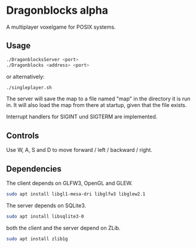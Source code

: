 # Dragonblocks alpha

A multiplayer voxelgame for POSIX systems.

## Usage

```bash
./DragonblocksServer <port>
./Dragonblocks <address> <port>
```

or alternatively:

```bash
./singleplayer.sh
```

The server will save the map to a file named "map" in the directory it is run in. It will also load the map from there at startup, given that the file exists.

Interrupt handlers for SIGINT und SIGTERM are implemented.

## Controls

Use W, A, S and D to move forward / left / backward / right.

## Dependencies

The client depends on GLFW3, OpenGL and GLEW.

```bash
sudo apt install libgl1-mesa-dri libglfw3 libglew2.1
```

The server depends on SQLite3.

```bash
sudo apt install libsqlite3-0
```

both the client and the server depend on ZLib.

```bash
sudo apt install zlib1g
```
